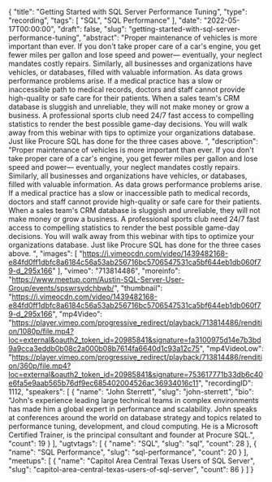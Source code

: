 {
  "title": "Getting Started with SQL Server Performance Tuning",
  "type": "recording",
  "tags": [
    "SQL",
    "SQL Performance"
  ],
  "date": "2022-05-17T00:00:00",
  "draft": false,
  "slug": "getting-started-with-sql-server-performance-tuning",
  "abstract": "Proper maintenance of vehicles is more important than ever. If you don't take proper care of a car's engine, you get fewer miles per gallon and lose speed and power— eventually, your neglect mandates costly repairs. Similarly, all businesses and organizations have vehicles, or databases, filled with valuable information. As data grows performance problems arise. If a medical practice has a slow or inaccessible path to medical records, doctors and staff cannot provide high-quality or safe care for their patients. When a sales team's CRM database is sluggish and unreliable, they will not make money or grow a business. A professional sports club need 24/7 fast access to compelling statistics to render the best possible game-day decisions. You will walk away from this webinar with tips to optimize your organizations database. Just like Procure SQL has done for the three cases above. ",
  "description": "Proper maintenance of vehicles is more important than ever. If you don't take proper care of a car's engine, you get fewer miles per gallon and lose speed and power— eventually, your neglect mandates costly repairs. Similarly, all businesses and organizations have vehicles, or databases, filled with valuable information. As data grows performance problems arise. If a medical practice has a slow or inaccessible path to medical records, doctors and staff cannot provide high-quality or safe care for their patients. When a sales team's CRM database is sluggish and unreliable, they will not make money or grow a business. A professional sports club need 24/7 fast access to compelling statistics to render the best possible game-day decisions. You will walk away from this webinar with tips to optimize your organizations database. Just like Procure SQL has done for the three cases above. ",
  "images": [
    "https://i.vimeocdn.com/video/1439482168-e84fd0ff1dbfc8a6184c56a53ab256716bc5706547531ca5bf644eb1db060f79-d_295x166"
  ],
  "vimeo": "713814486",
  "moreinfo": "https://www.meetup.com/Austin-SQL-Server-User-Group/events/spswrsydchbwb/",
  "thumbnail": "https://i.vimeocdn.com/video/1439482168-e84fd0ff1dbfc8a6184c56a53ab256716bc5706547531ca5bf644eb1db060f79-d_295x166",
  "mp4Video": "https://player.vimeo.com/progressive_redirect/playback/713814486/rendition/1080p/file.mp4?loc=external&oauth2_token_id=20985841&signature=fa3100975d14e7b3bd9a9cca3eddb0b08c2a000b08b7614fa6640d1c93a12c75",
  "mp4VideoLow": "https://player.vimeo.com/progressive_redirect/playback/713814486/rendition/360p/file.mp4?loc=external&oauth2_token_id=20985841&signature=753617771b33db6c40e6fa5e9aab565b76df9ec685402004526ac36934016c11",
  "recordingID": 1112,
  "speakers": [
    {
      "name": "John Sterrett",
      "slug": "john-sterrett",
      "bio": "John's experience leading large technical teams in complex environments has made him a global expert in performance and scalability. John speaks at conferences around the world on database strategy and topics related to performance tuning, development, and cloud computing. He is a Microsoft Certified Trainer, is the principal consultant and founder at Procure SQL.",
      "count": 19
    }
  ],
  "ugtvtags": [
    {
      "name": "SQL",
      "slug": "sql",
      "count": 28
    },
    {
      "name": "SQL Performance",
      "slug": "sql-performance",
      "count": 20
    }
  ],
  "meetups": [
    {
      "name": "Capitol Area Central Texas Users of SQL Server",
      "slug": "capitol-area-central-texas-users-of-sql-server",
      "count": 86
    }
  ]
}